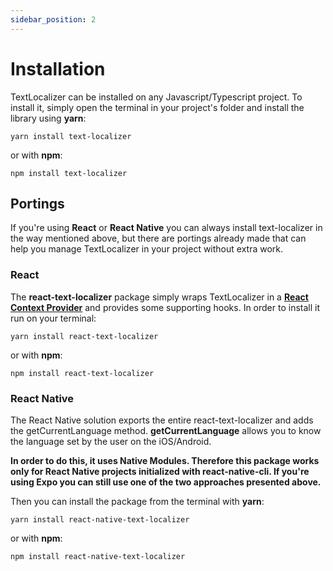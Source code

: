 ```yaml
---
sidebar_position: 2
---
```


# Installation

TextLocalizer can be installed on any Javascript/Typescript project. To install it, simply open the terminal in your project's folder and install the library using **yarn**:

```shell
yarn install text-localizer
```

or with **npm**:

```shell
npm install text-localizer
```

## Portings

If you're using **React** or **React Native** you can always install text-localizer in the way mentioned above, but there are portings already made that can help you manage TextLocalizer in your project without extra work.

### React

The **react-text-localizer** package simply wraps TextLocalizer in a [**React Context Provider**](https://reactjs.org/docs/context.html) and provides some supporting hooks. In order to install it run on your terminal:

```shell
yarn install react-text-localizer
```

or with **npm**:

```shell
npm install react-text-localizer
```

### React Native

The React Native solution exports the entire react-text-localizer and adds the getCurrentLanguage method.
**getCurrentLanguage** allows you to know the language set by the user on the iOS/Android.

**In order to do this, it uses Native Modules. Therefore this package works only for React Native projects initialized with react-native-cli. If you're using Expo you can still use one of the two approaches presented above.**

Then you can install the package from the terminal with **yarn**:

```shell
yarn install react-native-text-localizer
```

or with **npm**:

```shell
npm install react-native-text-localizer
```

